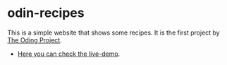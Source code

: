 # odin-recipes
This is a simple website that shows some recipes. It is the first project by [The Oding Project]().
- [Here you can check the live-demo](https://iaaron-xyz.github.io/odin-recipes/). 
